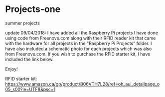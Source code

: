 # Projects-one
summer projects

update 09/04/2018:
I have added all the Raspberry Pi projects I have done using code from Freenove.com along with their RFID reader kit
that came with the hardware for all projects in the "Raspberry Pi Projects" folder. I have also included a schematic
photo for each projects which was also from Freenove.com. If you wish to purchase the RFID starter kit, I have
included the link below.

Enjoy!


RFID starter kit:
https://www.amazon.ca/gp/product/B06VTH7L28/ref=oh_aui_detailpage_o05_s00?ie=UTF8&psc=1
